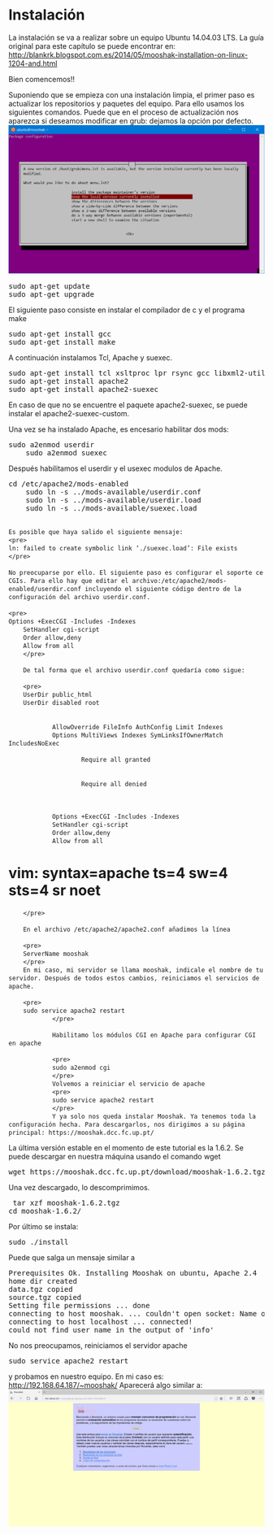 # Instalación

La instalación se va a realizar sobre un equipo Ubuntu 14.04.03 LTS. La guía original para este capítulo se puede encontrar en: http://blankrk.blogspot.com.es/2014/05/mooshak-installation-on-linux-1204-and.html

Bien comencemos!!

Suponiendo que se empieza con una instalación limpia, el primer paso es actualizar los repositorios y paquetes del equipo. Para ello usamos los siguientes comandos. Puede que en el proceso de actualización nos aparezca si deseamos modificar en grub: dejamos la opción por defecto.
![Versión del grub](images/actualizacion.png)

<pre>
sudo apt-get update 
sudo apt-get upgrade
</pre>

El siguiente paso consiste en instalar el compilador de c y el programa make

<pre>
sudo apt-get install gcc
sudo apt-get install make
</pre>
A continuación instalamos Tcl, Apache y suexec.

<pre>
sudo apt-get install tcl xsltproc lpr rsync gcc libxml2-utils
sudo apt-get install apache2
sudo apt-get install apache2-suexec
</pre>
En caso de que no se encuentre el paquete apache2-suexec, se puede instalar el apache2-suexec-custom.

Una vez se ha instalado Apache, es encesario habilitar dos mods:
<pre>
sudo a2enmod userdir
    sudo a2enmod suexec
</pre>
Después habilitamos el userdir y el usexec modulos de Apache.
<pre>
cd /etc/apache2/mods-enabled
    sudo ln -s ../mods-available/userdir.conf
    sudo ln -s ../mods-available/userdir.load
    sudo ln -s ../mods-available/suexec.load
    </pre>
    
    Es posible que haya salido el siguiente mensaje:
    <pre>
    ln: failed to create symbolic link ‘./suexec.load’: File exists
    </pre>
    
    No preocuparse por ello. El siguiente paso es configurar el soporte ce CGIs. Para ello hay que editar el archivo:/etc/apache2/mods-enabled/userdir.conf incluyendo el siguiente código dentro de la configuración del archivo userdir.conf.
    
    <pre>
    Options +ExecCGI -Includes -Indexes
        SetHandler cgi-script
        Order allow,deny
        Allow from all
        </pre>
        
        De tal forma que el archivo userdir.conf quedaría como sigue:
        
        <pre>
        UserDir public_html
        UserDir disabled root

        
                AllowOverride FileInfo AuthConfig Limit Indexes
                Options MultiViews Indexes SymLinksIfOwnerMatch IncludesNoExec
                
                        Require all granted
                
                
                        Require all denied
                
        
        
                Options +ExecCGI -Includes -Indexes
                SetHandler cgi-script
                Order allow,deny
                Allow from all
        



# vim: syntax=apache ts=4 sw=4 sts=4 sr noet
        </pre>
        
        En el archivo /etc/apache2/apache2.conf añadimos la línea 
        
        <pre>
        ServerName mooshak
        </pre>
        En mi caso, mi servidor se llama mooshak, indicale el nombre de tu servidor. Después de todos estos cambios, reiniciamos el servicios de apache. 
        
        <pre>
        sudo service apache2 restart
                </pre>
                
                Habilitamo los módulos CGI en Apache para configurar CGI en apache
                
                <pre>
                sudo a2enmod cgi
                </pre>
                Volvemos a reiniciar el servicio de apache
                <pre>
                sudo service apache2 restart
                </pre>
                Y ya solo nos queda instalar Mooshak. Ya tenemos toda la configuración hecha. Para descargarlos, nos dirigimos a su página principal: https://mooshak.dcc.fc.up.pt/

La última versión estable en el momento de este tutorial es la 1.6.2. Se puede descargar en nuestra máquina usando el comando wget

<pre>
wget https://mooshak.dcc.fc.up.pt/download/mooshak-1.6.2.tgz
</pre>

Una vez descargado, lo descomprimimos. 
<pre> tar xzf mooshak-1.6.2.tgz 
cd mooshak-1.6.2/ </pre>

Por último se instala:
<pre>
sudo ./install
</pre>

Puede que salga un mensaje similar a 

<pre>
Prerequisites Ok. Installing Mooshak on ubuntu, Apache 2.4
home dir created
data.tgz copied
source.tgz copied
Setting file permissions ... done
connecting to host mooshak. ... couldn't open socket: Name or service not known
connecting to host localhost ... connected!
could not find user name in the output of 'info'
</pre>

No nos preocupamos, reiniciamos el servidor apache

<pre>
sudo service apache2 restart
</pre>
y probamos en nuestro equipo. En mi caso es: http://192.168.64.187/~mooshak/ Aparecerá algo similar a:![Página principal de Mooshak](images/index.png)
